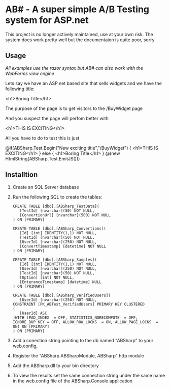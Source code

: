 AB# - A super simple A/B Testing system for ASP.net
=======

This project is no longer actively maintained, use at your own risk. The system does work pretty well but the documentaion is quite poor, sorry

Usage
----

*All examples use the razor syntax but AB# can also work with the WebForms view engine*

Lets say we have an ASP.net based site that sells widgets and we have the following title:

   &lt;h1&gt;Boring Title&lt;/h1&gt;

The purpose of the page is to get visitors to the /BuyWidget page

And you suspect the page will perfom better with 

   &lt;h1&gt;THIS IS EXCITING&lt;/h1&gt;

All you have to do to test this is just

   @if(ABSharp.Test.Begin("New exciting title","/BuyWidget")
   {
      &lt;h1&gt;THIS IS EXCITING&lt;/h1&gt;
   }
   else
   {
      &lt;h1&gt;Boring Title&lt;/h1&gt;
   }
   @(new HtmlString(ABSharp.Test.EmitJS()))

Installtion
----

1.  Create an SQL Server database

2.  Run the following SQL to create the tables:

        CREATE TABLE [dbo].[ABSharp_TestData](
	       [TestId] [nvarchar](50) NOT NULL,
	       [ConvertionUrl] [nvarchar](500) NOT NULL
        ) ON [PRIMARY]

        CREATE TABLE [dbo].[ABSharp_Convertions](
	       [Id] [int] IDENTITY(1,1) NOT NULL,
	       [TestId] [nvarchar](50) NOT NULL,
	       [UserId] [nvarchar](250) NOT NULL,
	       [ConvertTimestamp] [datetime] NOT NULL
        ) ON [PRIMARY]

        CREATE TABLE [dbo].[ABSharp_Samples](
	       [Id] [int] IDENTITY(1,1) NOT NULL,
	       [UserId] [nvarchar](250) NOT NULL,
	       [TestId] [nvarchar](50) NOT NULL,
	       [Option] [int] NOT NULL,
	       [EnteranceTimestamp] [datetime] NULL
        ) ON [PRIMARY]

        CREATE TABLE [dbo].[ABSharp_VerifiedUsers](
	       [UserId] [nvarchar](250) NOT NULL,
        CONSTRAINT [PK_ABTest_VerifiedUsers] PRIMARY KEY CLUSTERED 
        (
	       [UserId] ASC
        )WITH (PAD_INDEX  = OFF, STATISTICS_NORECOMPUTE  = OFF, IGNORE_DUP_KEY = OFF, ALLOW_ROW_LOCKS  = ON, ALLOW_PAGE_LOCKS  = ON) ON [PRIMARY]
        ) ON [PRIMARY]

3. Add a conection string pointing to the db named "ABSharp" to your web.config, 

4. Register the "ABSharp.ABSharpModule, ABSharp" http module

5. Add the ABSharp.dll to your bin directory

6. To view the results set the same connection string under the same name in the web.config file of the ABSharp.Console application

